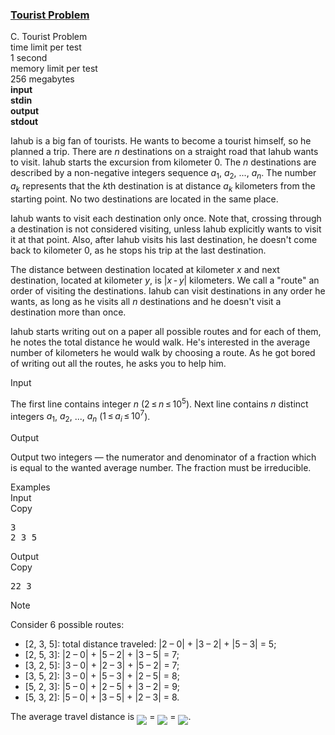 <h3><a href="https://codeforces.com/contest/340/problem/C" target="_blank" rel="noopener noreferrer">Tourist Problem</a></h3>

<div class="header"><div class="title">C. Tourist Problem</div><div class="time-limit"><div class="property-title">time limit per test</div>1 second</div><div class="memory-limit"><div class="property-title">memory limit per test</div>256 megabytes</div><div class="input-file input-standard" style="font-weight: bold"><div class="property-title">input</div>stdin</div><div class="output-file output-standard" style="font-weight: bold"><div class="property-title">output</div>stdout</div></div><div><p>Iahub is a big fan of tourists. He wants to become a tourist himself, so he planned a trip. There are <span class="tex-span"><i>n</i></span> destinations on a straight road that Iahub wants to visit. Iahub starts the excursion from kilometer 0. The <span class="tex-span"><i>n</i></span> destinations are described by a non-negative integers sequence <span class="tex-span"><i>a</i><sub class="lower-index">1</sub></span>, <span class="tex-span"><i>a</i><sub class="lower-index">2</sub></span>, ..., <span class="tex-span"><i>a</i><sub class="lower-index"><i>n</i></sub></span>. The number <span class="tex-span"><i>a</i><sub class="lower-index"><i>k</i></sub></span> represents that the <span class="tex-span"><i>k</i></span>th destination is at distance <span class="tex-span"><i>a</i><sub class="lower-index"><i>k</i></sub></span> kilometers from the starting point. No two destinations are located in the same place. </p><p>Iahub wants to visit each destination only once. Note that, crossing through a destination is not considered visiting, unless Iahub explicitly wants to visit it at that point. Also, after Iahub visits his last destination, he doesn't come back to kilometer 0, as he stops his trip at the last destination. </p><p>The distance between destination located at kilometer <span class="tex-span"><i>x</i></span> and next destination, located at kilometer <span class="tex-span"><i>y</i></span>, is <span class="tex-span">|<i>x</i> - <i>y</i>|</span> kilometers. We call a "route" an order of visiting the destinations. Iahub can visit destinations in any order he wants, as long as he visits all <span class="tex-span"><i>n</i></span> destinations and he doesn't visit a destination more than once. </p><p>Iahub starts writing out on a paper all possible routes and for each of them, he notes the total distance he would walk. He's interested in the average number of kilometers he would walk by choosing a route. As he got bored of writing out all the routes, he asks you to help him.</p></div><div class="input-specification"><div class="section-title">Input</div><p>The first line contains integer <span class="tex-span"><i>n</i></span> (<span class="tex-span">2 ≤ <i>n</i> ≤ 10<sup class="upper-index">5</sup></span>). Next line contains <span class="tex-span"><i>n</i></span> distinct integers <span class="tex-span"><i>a</i><sub class="lower-index">1</sub></span>, <span class="tex-span"><i>a</i><sub class="lower-index">2</sub></span>, ..., <span class="tex-span"><i>a</i><sub class="lower-index"><i>n</i></sub></span> (<span class="tex-span">1 ≤ <i>a</i><sub class="lower-index"><i>i</i></sub> ≤ 10<sup class="upper-index">7</sup></span>).</p></div><div class="output-specification"><div class="section-title">Output</div><p>Output two integers — the numerator and denominator of a fraction which is equal to the wanted average number. The fraction must be irreducible.</p></div><div class="sample-tests"><div class="section-title">Examples</div><div class="sample-test"><div class="input"><div class="title">Input<div title="Copy" data-clipboard-target="#id001368694936786129" id="id007144859603955311" class="input-output-copier">Copy</div></div><pre id="id001368694936786129">3<br>2 3 5<br></pre></div><div class="output"><div class="title">Output<div title="Copy" data-clipboard-target="#id0039632629630163385" id="id006711255872281011" class="input-output-copier">Copy</div></div><pre id="id0039632629630163385">22 3</pre></div></div></div><div class="note"><div class="section-title">Note</div><p>Consider 6 possible routes:</p><ul> <li> [2, 3, 5]: total distance traveled: |2 – 0| + |3 – 2| + |5 – 3| = 5; </li><li> [2, 5, 3]: |2 – 0| + |5 – 2| + |3 – 5| = 7; </li><li> [3, 2, 5]: |3 – 0| + |2 – 3| + |5 – 2| = 7; </li><li> [3, 5, 2]: |3 – 0| + |5 – 3| + |2 – 5| = 8; </li><li> [5, 2, 3]: |5 – 0| + |2 – 5| + |3 – 2| = 9; </li><li> [5, 3, 2]: |5 – 0| + |3 – 5| + |2 – 3| = 8. </li></ul><p>The average travel distance is <img align="middle" class="tex-formula" src="https://espresso.codeforces.com/29119d3733c79f70eb2d77186ac1606bf938508a.png" style="max-width: 100.0%;max-height: 100.0%;"> = <img align="middle" class="tex-formula" src="https://espresso.codeforces.com/ee9d5516ed2ca1d2b65ed21f8a64f58f94954c30.png" style="max-width: 100.0%;max-height: 100.0%;"> = <img align="middle" class="tex-formula" src="https://espresso.codeforces.com/ed5cc8cb7dd43cfb27f2459586062538e44de7bd.png" style="max-width: 100.0%;max-height: 100.0%;">.</p></div>